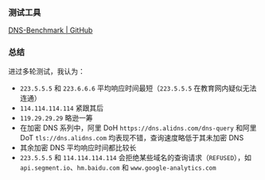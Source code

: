 ### 测试工具

[DNS-Benchmark | GitHub](https://github.com/Undefined443/DNS-Benchmark)

### 总结

进过多轮测试，我认为：

- `223.5.5.5` 和 `223.6.6.6` 平均响应时间最短（`223.5.5.5` 在教育网内疑似无法连通）
- `114.114.114.114` 紧跟其后
- `119.29.29.29` 略逊一筹
- 在加密 DNS 系列中，阿里 DoH `https://dns.alidns.com/dns-query` 和阿里 DoT `tls://dns.alidns.com` 均表现不错，查询速度略低于其未加密 DNS
- 其余加密 DNS 平均响应时间都比较长
- `223.5.5.5` 和 `114.114.114.114` 会拒绝某些域名的查询请求（`REFUSED`），如 `api.segment.io`、`hm.baidu.com` 和 `www.google-analytics.com`
